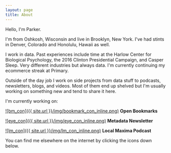```yaml
---
layout: page
title: About
---
```


Hello, I'm Parker.

I'm from Oshkosh, Wisconsin and live in Brooklyn, New York. I've had stints in Denver, Colorado and Honolulu, Hawaii as well.

I work in data. Past experiences include time at the Harlow Center for Biological Psychology, the 2016 Clinton Presidential Campaign, and Casper Sleep. Very different industries but always data. I'm currently continuing my ecommerce streak at Primary.

Outside of the day job I work on side projects from data stuff to podcasts, newsletters, blogs, and videos. Most of them end up shelved but I'm usually working on something new and tend to share it here.

I'm currently working on:

[![bm_con]({{ site.url }}/img/bookmark_con_inline.png)](https://pdtenpas.github.io/2019-06-11-open-bookmarks/) **Open Bookmarks**

[![eye_con]({{ site.url }}/img/eye_con_inline.png)](https://metadata.substack.com/about/) **Metadata Newsletter**

[![lm_con]({{ site.url }}/img/lm_con_inline.png)](https://pdtenpas.github.io/pages/podcast/) **Local Maxima Podcast**  

You can find me elsewhere on the internet by clicking the icons down below.
